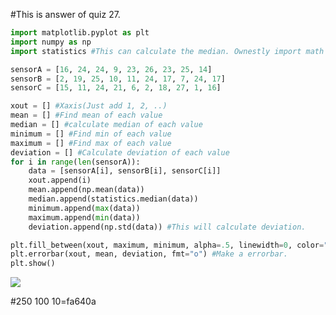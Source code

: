 #This is answer of quiz 27.

```.py
import matplotlib.pyplot as plt
import numpy as np
import statistics #This can calculate the median. Ownestly import math is enough.

sensorA = [16, 24, 24, 9, 23, 26, 23, 25, 14]
sensorB = [2, 19, 25, 10, 11, 24, 17, 7, 24, 17]
sensorC = [15, 11, 24, 21, 6, 2, 18, 27, 1, 16]

xout = [] #Xaxis(Just add 1, 2, ..)
mean = [] #Find mean of each value
median = [] #calculate median of each value
minimum = [] #Find min of each value
maximum = [] #Find max of each value
deviation = [] #Calculate deviation of each value
for i in range(len(sensorA)):
    data = [sensorA[i], sensorB[i], sensorC[i]]
    xout.append(i)
    mean.append(np.mean(data))
    median.append(statistics.median(data))
    minimum.append(max(data))
    maximum.append(min(data))
    deviation.append(np.std(data)) #This will calculate deviation.

plt.fill_between(xout, maximum, minimum, alpha=.5, linewidth=0, color="#8ecae6") #Make the range of the grapth.
plt.errorbar(xout, mean, deviation, fmt="o") #Make a errorbar.
plt.show()
```
![](https://github.com/yutaro741/unit2_repo/blob/main/pictures/%E3%82%B9%E3%82%AF%E3%83%AA%E3%83%BC%E3%83%B3%E3%82%B7%E3%83%A7%E3%83%83%E3%83%88%202022-11-24%2013.37.50.png)

#250 100 10=fa640a
